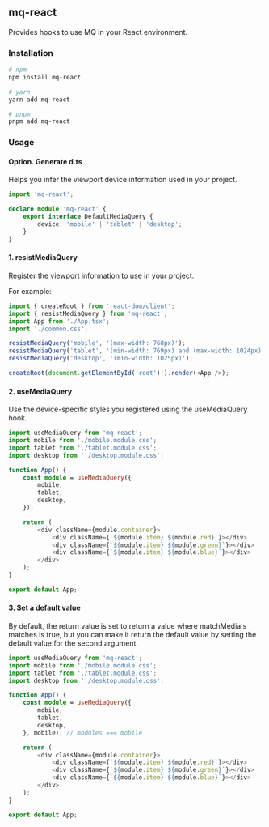 ## mq-react

Provides hooks to use MQ in your React environment.

### Installation

```bash
# npm
npm install mq-react

# yarn
yarn add mq-react

# pnpm
pnpm add mq-react
```

### Usage

#### Option. Generate d.ts

Helps you infer the viewport device information used in your project.

```typescript
import 'mq-react';

declare module 'mq-react' {
    export interface DefaultMediaQuery {
        device: 'mobile' | 'tablet' | 'desktop';
    }
}
```

#### 1. resistMediaQuery

Register the viewport information to use in your project.

For example:

```typescript
import { createRoot } from 'react-dom/client';
import { resistMediaQuery } from 'mq-react';
import App from './App.tsx';
import './common.css';

resistMediaQuery('mobile', '(max-width: 768px)');
resistMediaQuery('tablet', '(min-width: 769px) and (max-width: 1024px)');
resistMediaQuery('desktop', '(min-width: 1025px)');

createRoot(document.getElementById('root')!).render(<App />);
```

#### 2. useMediaQuery

Use the device-specific styles you registered using the useMediaQuery hook.

```typescript
import useMediaQuery from 'mq-react';
import mobile from './mobile.module.css';
import tablet from './tablet.module.css';
import desktop from './desktop.module.css';

function App() {
    const module = useMediaQuery({
        mobile,
        tablet,
        desktop,
    });

    return (
        <div className={module.container}>
            <div className={`${module.item} ${module.red}`}></div>
            <div className={`${module.item} ${module.green}`}></div>
            <div className={`${module.item} ${module.blue}`}></div>
        </div>
    );
}

export default App;
```

#### 3. Set a default value

By default, the return value is set to return a value where matchMedia's matches is true, but you can make it return the default value by setting the default value for the second argument.

```typescript
import useMediaQuery from 'mq-react';
import mobile from './mobile.module.css';
import tablet from './tablet.module.css';
import desktop from './desktop.module.css';

function App() {
    const module = useMediaQuery({
        mobile,
        tablet,
        desktop,
    }, mobile); // modules === mobile

    return (
        <div className={module.container}>
            <div className={`${module.item} ${module.red}`}></div>
            <div className={`${module.item} ${module.green}`}></div>
            <div className={`${module.item} ${module.blue}`}></div>
        </div>
    );
}

export default App;
```
